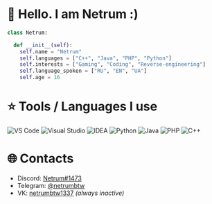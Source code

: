 # 👋 Hello. I am Netrum :)

```python
class Netrum:

  def __init__(self):
    self.name = "Netrum"
    self.languages = ["C++", "Java", "PHP", "Python"]
    self.interests = ["Gaming", "Coding", "Reverse-engineering"]
    self.language_spoken = ["RU", "EN", "UA"]
    self.age = 16
```

# ⭐ Tools / Languages I use
![VS Code](https://img.shields.io/badge/Editor-VS_Code-informational?style=for-the-badge&logo=visual-studio-code&logoColor=white&color=6aa6f8)
![Visual Studio](https://img.shields.io/badge/Visual-Studio-informational?style=for-the-badge&logo=visual-studio&logoColor=white&color=6aa6f8)
![IDEA](https://img.shields.io/badge/Intellij-IDEA-informational?style=for-the-badge&logo=intellij-idea&logoColor=white&color=6aa6f8)
![Python](https://img.shields.io/badge/Code-Python-informational?style=for-the-badge&logo=python&logoColor=white&color=6aa6f8)
![Java](https://img.shields.io/badge/Code-Java-informational?style=for-the-badge&logo=java&logoColor=white&color=6aa6f8)
![PHP](https://img.shields.io/badge/Code-PHP-informational?style=for-the-badge&logo=php&logoColor=white&color=6aa6f8)
![C++](https://img.shields.io/badge/Code-C++-informational?style=for-the-badge&logo=C++&logoColor=white&color=6aa6f8)

# 🌐 Contacts
 - Discord: [Netrum#1473](https://discordapp.com/users/1033410846057050272)
 - Telegram: [@netrumbtw](https://t.me/netrumbtw)
 - VK: [netrumbtw1337](https://vk.com/netrumbtw1337) *(always inactive)*
